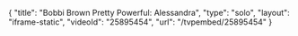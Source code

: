 {
    "title": "Bobbi Brown Pretty Powerful: Alessandra",
    "type": "solo",
    "layout": "iframe-static",
    "videoId": "25895454",
    "url": "\/tvpembed\/25895454"
}